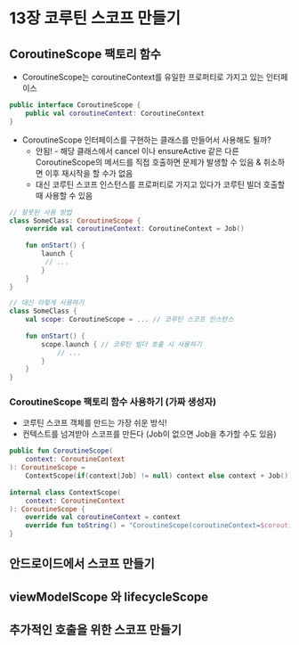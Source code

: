 # 13장 코루틴 스코프 만들기

## CoroutineScope 팩토리 함수

* CoroutineScope는 coroutineContext를 유일한 프로퍼티로 가지고 있는 인터페이스

```kotlin
public interface CoroutineScope {
    public val coroutineContext: CoroutineContext
}
```

* CoroutineScope 인터페이스를 구현하는 클래스를 만들어서 사용해도 될까?
  * 안됨! - 해당 클래스에서 cancel 이나 ensureActive 같은 다른 CoroutineScope의 메서드를 직접 호출하면 문제가 발생할 수 있음 & 취소하면 이후 재시작을 할 수가 없음
  * 대신 코루틴 스코프 인스턴스를 프로퍼티로 가지고 있다가 코루틴 빌더 호출할 때 사용할 수 있음

```kotlin
// 잘못된 사용 방법
class SomeClass: CoroutineScope {
    override val coroutineContext: CoroutineContext = Job()
    
    fun onStart() {
        launch {
         // ...
        }
    }
}

// 대신 이렇게 사용하기
class SomeClass {
    val scope: CoroutineScope = ... // 코루틴 스코프 인스턴스
    
    fun onStart() {
        scope.launch { // 코루틴 빌더 호출 시 사용하기
            // ...
        }
    }
}
```

### CoroutineScope 팩토리 함수 사용하기 (가짜 생성자)

* 코루틴 스코프 객체를 만드는 가장 쉬운 방식!&#x20;
* 컨텍스트를 넘겨받아 스코프를 만든다 (Job이 없으면 Job을 추가할 수도 있음)

```kotlin
public fun CoroutineScope(
    context: CoroutineContext
): CoroutineScope = 
    ContextScope(if(context[Job] != null) context else context + Job())
    
internal class ContextScope(
    context: CoroutineContext
): CoroutineScope {
    override val coroutineContext = context
    override fun toString() = "CoroutineScope(coroutineContext=$coroutineContext)"
}
```

## 안드로이드에서 스코프 만들기



## viewModelScope 와 lifecycleScope



## 추가적인 호출을 위한 스코프 만들기
